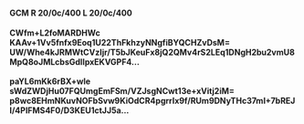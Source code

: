 #### GCM R 20/0c/400 L 20/0c/400
**CWfm+L2foMARDHWc**<br/>**KAAv+1Vv5fnfx9Eoq1U22ThFkhzyNNgfiBYQCHZvDsM=**<br/>**UW/Whe4kJRMWtCVzIjr/T5bJKeuFx8jQ2QMv4rS2LEq1DNgH2bu2vmU8MpQ8oJMLcbsGdIIpxEKVGPF4...**<br/><br/>
**paYL6mKk6rBX+wle**<br/>**sWdZWDjHu07FQUmgEmFSm/VZJsgNCwt13e+xVitj2iM=**<br/>**p8wc8EHmNKuvNOFbSvw9KiOdCR4pgrrIx9f/RUm9DNyTHc37mI+7bREJI/4PlFMS4F0/D3KEU1ctJJ5a...**
